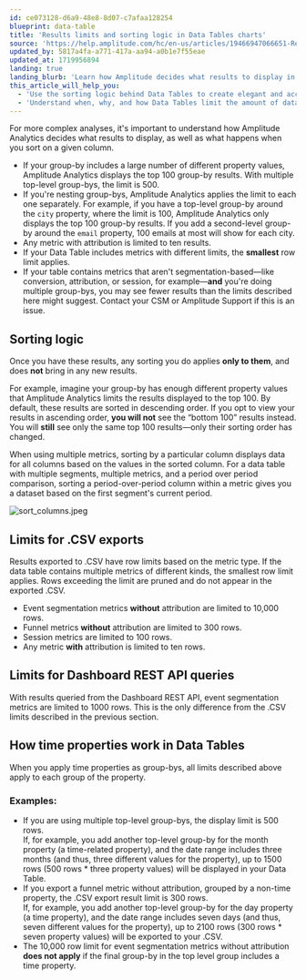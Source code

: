 ```yaml
---
id: ce073128-d6a9-48e8-8d07-c7afaa128254
blueprint: data-table
title: 'Results limits and sorting logic in Data Tables charts'
source: 'https://help.amplitude.com/hc/en-us/articles/19466947066651-Results-limits-and-sorting-logic-in-Data-Tables-charts'
updated_by: 5817a4fa-a771-417a-aa94-a0b1e7f55eae
updated_at: 1719956894
landing: true
landing_blurb: 'Learn how Amplitude decides what results to display in a Data Table chart'
this_article_will_help_you:
  - 'Use the sorting logic behind Data Tables to create elegant and accurate charts'
  - 'Understand when, why, and how Data Tables limit the amount of data you export'
---
```

For more complex analyses, it's important to understand how Amplitude Analytics decides what results to display, as well as what happens when you sort on a given column.

* If your group-by includes a large number of different property values, Amplitude Analytics displays the top 100 group-by results. With multiple top-level group-bys, the limit is 500.
* If you're nesting group-bys, Amplitude Analytics applies the limit to each one separately. For example, if you have a top-level group-by around the `city` property, where the limit is 100, Amplitude Analytics only displays the top 100 group-by results. If you add a second-level group-by around the `email` property, 100 emails at most will show for each city.
* Any metric with attribution is limited to ten results.
* If your Data Table includes metrics with different limits, the **smallest** row limit applies.
* If your table contains metrics that aren't segmentation-based—like conversion, attribution, or session, for example—**and** you're doing multiple group-bys, you may see fewer results than the limits described here might suggest. Contact your CSM or Amplitude Support if this is an issue.

## Sorting logic

Once you have these results, any sorting you do applies **only to them**, and does **not** bring in any new results. 

For example, imagine your group-by has enough different property values that Amplitude Analytics limits the results displayed to the top 100. By default, these results are sorted in descending order. If you opt to view your results in ascending order, **you will not** see the “bottom 100” results instead. You will **still** see only the same top 100 results—only their sorting order has changed.

When using multiple metrics, sorting by a particular column displays data for all columns based on the values in the sorted column. For a data table with multiple segments, multiple metrics, and a period over period comparison, sorting a period-over-period column within a metric gives you a dataset based on the first segment's current period.

![sort_columns.jpeg](/docs/output/img/data-tables/sort-columns-jpeg.jpeg)

## Limits for .CSV exports

Results exported to .CSV have row limits based on the metric type. If the data table contains multiple metrics of different kinds, the smallest row limit applies. Rows exceeding the limit are pruned and do not appear in the exported .CSV.

* Event segmentation metrics **without** attribution are limited to 10,000 rows.
* Funnel metrics **without** attribution are limited to 300 rows.
* Session metrics are limited to 100 rows.
* Any metric **with** attribution is limited to ten rows.

## Limits for Dashboard REST API queries

With results queried from the Dashboard REST API, event segmentation metrics are limited to 1000 rows. This is the only difference from the .CSV limits described in the previous section.

## How time properties work in Data Tables

When you apply time properties as group-bys, all limits described above apply to each group of the property.

### Examples:

* If you are using multiple top-level group-bys, the display limit is 500 rows.   
If, for example, you add another top-level group-by for the month property (a time-related property), and the date range includes three months (and thus, three different values for the property), up to 1500 rows (500 rows \* three property values) will be displayed in your Data Table.
* If you export a funnel metric without attribution, grouped by a non-time property, the .CSV export result limit is 300 rows.   
If, for example, you add another top-level group-by for the day property (a time property), and the date range includes seven days (and thus, seven different values for the property), up to 2100 rows (300 rows \* seven property values) will be exported to your .CSV.
*  The 10,000 row limit for event segmentation metrics without attribution **does not apply** if the final group-by in the top level group includes a time property.